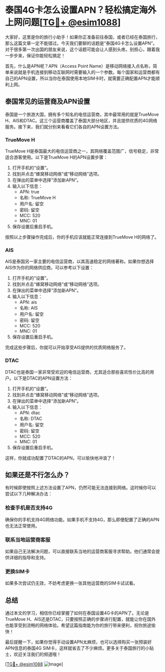 # 泰国4G卡怎么设置APN？轻松搞定海外上网问题[[TG💪+ @esim1088](https://t.me/s/esim1088)]

大家好，这里是你的旅行小助手！如果你正准备前往泰国，或者已经在泰国旅行，那么这篇文章一定不能错过。今天我们要聊的话题是“泰国4G卡怎么设置APN”。对于很多第一次出国的朋友来说，这个话题可能会让人感到头疼。别担心，跟着我一步步来，保证你能轻松搞定！

首先，什么是APN呢？APN（Access Point Name）是移动网络接入点名称，简单来说就是手机连接到移动互联网时需要输入的一个参数。每个国家和运营商都有自己的APN设置，所以当你在泰国使用本地SIM卡时，就需要正确配置APN才能顺利上网。

## 泰国常见的运营商及APN设置

泰国是一个旅游大国，拥有多个知名的电信运营商，其中最常用的就是TrueMove H、AIS和DTAC。这三个运营商覆盖了泰国大部分地区，并且提供优质的4G网络服务。接下来，我们就分别来看看它们各自的APN设置方法。

### TrueMove H

TrueMove H是泰国最大的电信运营商之一，其网络覆盖范围广，信号稳定，非常适合游客使用。以下是TrueMove H的APN设置步骤：

1. 打开手机的“设置”。
2. 找到并点击“蜂窝移动网络”或“移动网络”选项。
3. 在弹出的菜单中选择“添加新APN”。
4. 输入以下信息：
   - APN: true
   - 名称: TrueMove H
   - 用户名: 留空
   - 密码: 留空
   - MCC: 520
   - MNC: 01
5. 保存设置后重启手机。

按照以上步骤操作完成后，你的手机应该就能正常连接到TrueMove H的网络了。

### AIS

AIS是泰国另一家主要的电信运营商，以其高速稳定的网络著称。如果你想选择AIS作为你的网络供应商，可以参考以下设置：

1. 打开手机的“设置”。
2. 找到并点击“蜂窝移动网络”或“移动网络”选项。
3. 在弹出的菜单中选择“添加新APN”。
4. 输入以下信息：
   - APN: ais
   - 名称: AIS
   - 用户名: 留空
   - 密码: 留空
   - MCC: 520
   - MNC: 01
5. 保存设置后重启手机。

完成这些步骤后，你就可以开始享受AIS提供的优质网络服务了。

### DTAC

DTAC也是泰国一家非常受欢迎的电信运营商，尤其适合那些喜欢性价比高的用户。以下是DTAC的APN设置方法：

1. 打开手机的“设置”。
2. 找到并点击“蜂窝移动网络”或“移动网络”选项。
3. 在弹出的菜单中选择“添加新APN”。
4. 输入以下信息：
   - APN: dtac
   - 名称: DTAC
   - 用户名: 留空
   - 密码: 留空
   - MCC: 520
   - MNC: 01
5. 保存设置后重启手机。

这样，你就成功配置了DTAC的APN，可以愉快地冲浪了！

## 如果还是不行怎么办？

有时候即使按照上述方法设置了APN，仍然可能无法连接到网络。这时候你可以尝试以下几种解决办法：

### 检查手机是否支持4G

确保你的手机支持4G网络功能。如果手机不支持4G，那么即便配置了正确的APN也无法正常使用。

### 联系当地运营商客服

如果自己无法解决问题，可以直接联系当地的运营商客服寻求帮助。他们通常会提供详细的指导和支持。

### 更换SIM卡

如果多次尝试仍无效，不妨考虑更换一张其他运营商的SIM卡试试看。

## 总结

通过本文的学习，相信你已经掌握了如何在泰国设置4G卡的APN了。无论是TrueMove H、AIS还是DTAC，只要按照正确的步骤进行配置，就能让你在国外也能享受到流畅的网络体验。希望这篇指南能为你的旅行带来便利，祝你旅途愉快！

最后提醒一下，如果你觉得手动设置APN太麻烦，也可以选择购买一张预装好APN信息的泰国4G SIM卡，这样就省去了不少麻烦。更多关于泰国旅行的小贴士，欢迎关注我们的频道哦！

[[TG💪+ @esim1088](https://t.me/s/esim1088) ![Image](https://i.postimg.cc/4NQfJmqS/Snipaste-2025-05-13-00-14-12.png)]